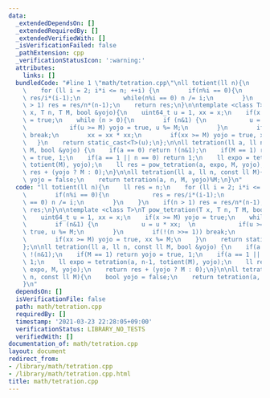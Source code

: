 ```yaml
---
data:
  _extendedDependsOn: []
  _extendedRequiredBy: []
  _extendedVerifiedWith: []
  _isVerificationFailed: false
  _pathExtension: cpp
  _verificationStatusIcon: ':warning:'
  attributes:
    links: []
  bundledCode: "#line 1 \"math/tetration.cpp\"\nll totient(ll n){\n    ll res = n;\n\
    \    for (ll i = 2; i*i <= n; ++i) {\n        if(n%i == 0){\n            res =\
    \ res/i*(i-1);\n            while(n%i == 0) n /= i;\n        }\n    }\n    if(n\
    \ > 1) res = res/n*(n-1);\n    return res;\n}\n\ntemplate <class T>\nT pow_tetration(T\
    \ x, T n, T M, bool &yojo){\n    uint64_t u = 1, xx = x;\n    if(x >= M) yojo\
    \ = true;\n    while (n > 0){\n        if (n&1) {\n            u = u * xx;  \n\
    \            if(u >= M) yojo = true, u %= M;\n        }\n        if(!(n >>= 1))\
    \ break;\n        xx = xx * xx;\n        if(xx >= M) yojo = true, xx %= M;\n \
    \   }\n    return static_cast<T>(u);\n};\n\nll tetration(ll a, ll n, const ll\
    \ M, bool &yojo) {\n    if(a == 0) return !(n&1);\n    if(M == 1) return yojo\
    \ = true, 1;\n    if(a == 1 || n == 0) return 1;\n    ll expo = tetration(a, n-1,\
    \ totient(M), yojo);\n    ll res = pow_tetration(a, expo, M, yojo);\n    return\
    \ res + (yojo ? M : 0);\n}\n\nll tetration(ll a, ll n, const ll M){\n    bool\
    \ yojo = false;\n    return tetration(a, n, M, yojo)%M;\n}\n"
  code: "ll totient(ll n){\n    ll res = n;\n    for (ll i = 2; i*i <= n; ++i) {\n\
    \        if(n%i == 0){\n            res = res/i*(i-1);\n            while(n%i\
    \ == 0) n /= i;\n        }\n    }\n    if(n > 1) res = res/n*(n-1);\n    return\
    \ res;\n}\n\ntemplate <class T>\nT pow_tetration(T x, T n, T M, bool &yojo){\n\
    \    uint64_t u = 1, xx = x;\n    if(x >= M) yojo = true;\n    while (n > 0){\n\
    \        if (n&1) {\n            u = u * xx;  \n            if(u >= M) yojo =\
    \ true, u %= M;\n        }\n        if(!(n >>= 1)) break;\n        xx = xx * xx;\n\
    \        if(xx >= M) yojo = true, xx %= M;\n    }\n    return static_cast<T>(u);\n\
    };\n\nll tetration(ll a, ll n, const ll M, bool &yojo) {\n    if(a == 0) return\
    \ !(n&1);\n    if(M == 1) return yojo = true, 1;\n    if(a == 1 || n == 0) return\
    \ 1;\n    ll expo = tetration(a, n-1, totient(M), yojo);\n    ll res = pow_tetration(a,\
    \ expo, M, yojo);\n    return res + (yojo ? M : 0);\n}\n\nll tetration(ll a, ll\
    \ n, const ll M){\n    bool yojo = false;\n    return tetration(a, n, M, yojo)%M;\n\
    }\n"
  dependsOn: []
  isVerificationFile: false
  path: math/tetration.cpp
  requiredBy: []
  timestamp: '2021-03-23 22:28:05+09:00'
  verificationStatus: LIBRARY_NO_TESTS
  verifiedWith: []
documentation_of: math/tetration.cpp
layout: document
redirect_from:
- /library/math/tetration.cpp
- /library/math/tetration.cpp.html
title: math/tetration.cpp
---
```

